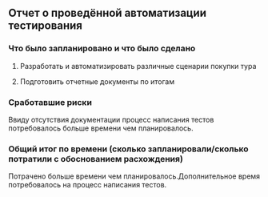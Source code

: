 ## Отчет о проведённой автоматизации тестирования
### Что было запланировано и что было сделано
1. Разработать и автоматизировать различные сценарии покупки тура

2. Подготовить отчетные документы по итогам
### Сработавшие риски
   Ввиду отсутствия документации процесс написания тестов потребовалось больше времени чем планировалось.

### Общий итог по времени (сколько запланировали/сколько потратили с обоснованием расхождения)
   Потрачено больше времени чем планировалось.Дополнительное время потребовалось на процесс написания тестов. 